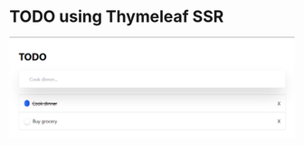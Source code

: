 # TODO using Thymeleaf SSR 

![Showcase](https://raw.githubusercontent.com/irayspace/spring-boot-legos/main/14_thymeleaf_ssr/docs/showcase.png)